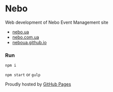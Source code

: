 # Nebo

Web development of Nebo Event Management site

- [nebo.ua](http://nebo.ua)
- [nebo.com.ua](http://nebo.com.ua)
- [neboua.github.io](http://neboua.github.io)

### Run

`npm i`

`npm start` or `gulp`

Proudly hosted by [GitHub Pages](https://pages.github.com)
